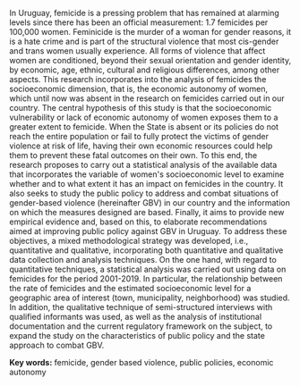 In Uruguay, femicide is a pressing problem that has remained at alarming levels since there has been an official measurement: 1.7 femicides per 100,000 women. Feminicide is the murder of a woman for gender reasons, it is a hate crime and is part of the structural violence that most cis-gender and trans women usually experience. All forms of violence that affect women are conditioned, beyond their sexual orientation and gender identity, by economic, age, ethnic, cultural and religious differences, among other aspects. This research incorporates into the analysis of femicides the socioeconomic dimension, that is, the economic autonomy of women, which until now was absent in the research on femicides carried out in our country. The central hypothesis of this study is that the socioeconomic vulnerability or lack of economic autonomy of women exposes them to a greater extent to femicide. When the State is absent or its policies do not reach the entire population or fail to fully protect the victims of gender violence at risk of life, having their own economic resources could help them to prevent these fatal outcomes on their own. To this end, the research proposes to carry out a statistical analysis of the available data that incorporates the variable of women's socioeconomic level to examine whether and to what extent it has an impact on femicides in the country. It also seeks to study the public policy to address and combat situations of gender-based violence (hereinafter GBV) in our country and the information on which the measures designed are based. Finally, it aims to provide new empirical evidence and, based on this, to elaborate recommendations aimed at improving public policy against GBV in Uruguay. To address these objectives, a mixed methodological strategy was developed, i.e., quantitative and qualitative, incorporating both quantitative and qualitative data collection and analysis techniques. On the one hand, with regard to quantitative techniques, a statistical analysis was carried out using data on femicides for the period 2001-2019. In particular, the relationship between the rate of femicides and the estimated socioeconomic level for a geographic area of interest (town, municipality, neighborhood) was studied. In addition, the qualitative technique of semi-structured interviews with qualified informants was used, as well as the analysis of institutional documentation and the current regulatory framework on the subject, to expand the study on the characteristics of public policy and the state approach to combat GBV.



**Key words:** femicide, gender based violence, public policies, economic autonomy
